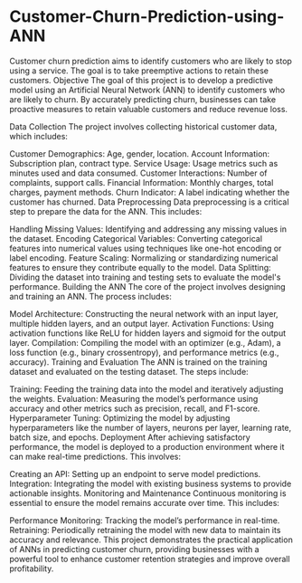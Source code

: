 # Customer-Churn-Prediction-using-ANN
Customer churn prediction aims to identify customers who are likely to stop using a service. The goal is to take preemptive actions to retain these customers.
Objective
The goal of this project is to develop a predictive model using an Artificial Neural Network (ANN) to identify customers who are likely to churn. By accurately predicting churn, businesses can take proactive measures to retain valuable customers and reduce revenue loss.

Data Collection
The project involves collecting historical customer data, which includes:

Customer Demographics: Age, gender, location.
Account Information: Subscription plan, contract type.
Service Usage: Usage metrics such as minutes used and data consumed.
Customer Interactions: Number of complaints, support calls.
Financial Information: Monthly charges, total charges, payment methods.
Churn Indicator: A label indicating whether the customer has churned.
Data Preprocessing
Data preprocessing is a critical step to prepare the data for the ANN. This includes:

Handling Missing Values: Identifying and addressing any missing values in the dataset.
Encoding Categorical Variables: Converting categorical features into numerical values using techniques like one-hot encoding or label encoding.
Feature Scaling: Normalizing or standardizing numerical features to ensure they contribute equally to the model.
Data Splitting: Dividing the dataset into training and testing sets to evaluate the model's performance.
Building the ANN
The core of the project involves designing and training an ANN. The process includes:

Model Architecture: Constructing the neural network with an input layer, multiple hidden layers, and an output layer.
Activation Functions: Using activation functions like ReLU for hidden layers and sigmoid for the output layer.
Compilation: Compiling the model with an optimizer (e.g., Adam), a loss function (e.g., binary crossentropy), and performance metrics (e.g., accuracy).
Training and Evaluation
The ANN is trained on the training dataset and evaluated on the testing dataset. The steps include:

Training: Feeding the training data into the model and iteratively adjusting the weights.
Evaluation: Measuring the model’s performance using accuracy and other metrics such as precision, recall, and F1-score.
Hyperparameter Tuning: Optimizing the model by adjusting hyperparameters like the number of layers, neurons per layer, learning rate, batch size, and epochs.
Deployment
After achieving satisfactory performance, the model is deployed to a production environment where it can make real-time predictions. This involves:

Creating an API: Setting up an endpoint to serve model predictions.
Integration: Integrating the model with existing business systems to provide actionable insights.
Monitoring and Maintenance
Continuous monitoring is essential to ensure the model remains accurate over time. This includes:

Performance Monitoring: Tracking the model’s performance in real-time.
Retraining: Periodically retraining the model with new data to maintain its accuracy and relevance.
This project demonstrates the practical application of ANNs in predicting customer churn, providing businesses with a powerful tool to enhance customer retention strategies and improve overall profitability.






